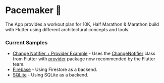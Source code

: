 <!-- <img height="125px" width="125px" src="./images/rabbit.png" alt="Pacer"/> -->
# Pacemaker 🏃

The App provides a workout plan for 10K, Half Marathon & Marathon build with Flutter using
different architectural concepts and tools.

### Current Samples

- [Change Notifier + Provider Example](pacemaker_provider) - Uses the [ChangeNotifier](https://api.flutter.dev/flutter/foundation/ChangeNotifier-class.html) class from Flutter with [provider](https://pub.dev/packages/provider) package now recommended by the Flutter team.
- [Firebase](pacemaker_firebase) - Using Firestore as a backend.
- [SQLite](pacemaker_sqlite) - Using SQLite as a backend.